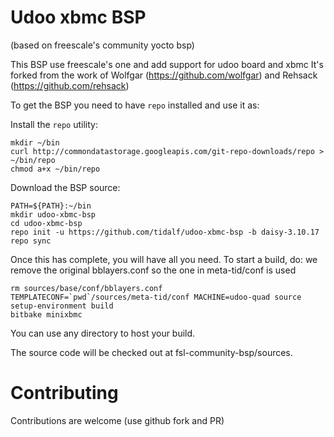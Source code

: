 # Udoo xbmc BSP
(based on freescale's community yocto bsp)

This BSP use freescale's one and add support for udoo board and xbmc 
It's forked from the work of Wolfgar (https://github.com/wolfgar) and Rehsack (https://github.com/rehsack)

To get the BSP you need to have `repo` installed and use it as:

Install the `repo` utility:

``` 
mkdir ~/bin
curl http://commondatastorage.googleapis.com/git-repo-downloads/repo > ~/bin/repo
chmod a+x ~/bin/repo
``` 

Download the BSP source:

``` 
PATH=${PATH}:~/bin
mkdir udoo-xbmc-bsp
cd udoo-xbmc-bsp
repo init -u https://github.com/tidalf/udoo-xbmc-bsp -b daisy-3.10.17
repo sync
``` 

Once this has complete, you will have all you need. To start a build, do:
we remove the original bblayers.conf so the one in meta-tid/conf is used

``` 
rm sources/base/conf/bblayers.conf                 
TEMPLATECONF=`pwd`/sources/meta-tid/conf MACHINE=udoo-quad source setup-environment build
bitbake minixbmc
``` 

You can use any directory to host your build.

The source code will be checked out at fsl-community-bsp/sources.

# Contributing

Contributions are welcome (use github fork and PR)
